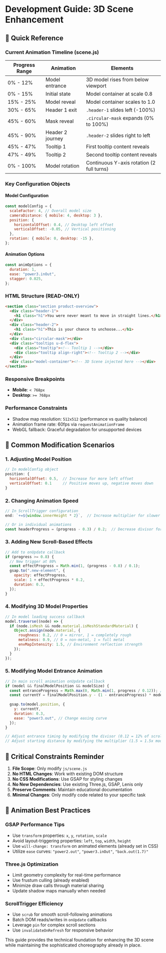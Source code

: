 # Development Guide: 3D Scene Enhancement

## 🎯 Quick Reference

### Current Animation Timeline (scene.js)

| Progress Range | Animation        | Elements                                  |
| -------------- | ---------------- | ----------------------------------------- |
| 0% - 12%       | Model entrance   | 3D model rises from below viewport        |
| 0% - 15%       | Initial state    | Model container at scale 0.8              |
| 15% - 25%      | Model reveal     | Model container scales to 1.0             |
| 30% - 65%      | Header 1 exit    | `.header-1` slides left (-100%)           |
| 45% - 60%      | Mask reveal      | `.circular-mask` expands (0% to 100%)     |
| 45% - 90%      | Header 2 journey | `.header-2` slides right to left          |
| 45% - 47%      | Tooltip 1        | First tooltip content reveals             |
| 47% - 49%      | Tooltip 2        | Second tooltip content reveals            |
| 0% - 100%      | Model rotation   | Continuous Y-axis rotation (2 full turns) |

### Key Configuration Objects

#### Model Configuration

```javascript
const modelConfig = {
  scaleFactor: 4, // Overall model size
  cameraDistance: { mobile: 4, desktop: 3 },
  position: {
    horizontalOffset: 0.4, // Desktop left offset
    verticalOffset: -0.05, // Vertical positioning
  },
  rotation: { mobile: 0, desktop: -15 },
};
```

#### Animation Options

```javascript
const animOptions = {
  duration: 1,
  ease: "power3.inOut",
  stagger: 0.025,
};
```

### HTML Structure (READ-ONLY)

```html
<section class="section product-overview">
  <div class="header-1">
    <h1 class="h1">You were never meant to move in straight lines.</h1>
  </div>
  <div class="header-2">
    <h1 class="h1">This is your chance to unchoose...</h1>
  </div>
  <div class="circular-mask"></div>
  <div class="tooltips u-d-flex">
    <div class="tooltip"><!-- Tooltip 1 --></div>
    <div class="tooltip align-right"><!-- Tooltip 2 --></div>
  </div>
  <div class="model-container"><!-- 3D Scene injected here --></div>
</section>
```

### Responsive Breakpoints

- **Mobile**: `< 768px`
- **Desktop**: `>= 768px`

### Performance Constraints

- Shadow map resolution: `512x512` (performance vs quality balance)
- Animation frame rate: 60fps via `requestAnimationFrame`
- WebGL fallback: Graceful degradation for unsupported devices

## 🔧 Common Modification Scenarios

### 1. Adjusting Model Position

```javascript
// In modelConfig object
position: {
  horizontalOffset: 0.5,  // Increase for more left offset
  verticalOffset: 0.1     // Positive moves up, negative moves down
}
```

### 2. Changing Animation Speed

```javascript
// In ScrollTrigger configuration
end: `+=${window.innerHeight * 2}`,  // Increase multiplier for slower scroll

// Or in individual animations
const headerProgress = (progress - 0.3) / 0.2;  // Decrease divisor for faster
```

### 3. Adding New Scroll-Based Effects

```javascript
// Add to onUpdate callback
if (progress >= 0.8) {
  // New trigger at 80%
  const effectProgress = Math.min(1, (progress - 0.8) / 0.1);
  gsap.to(".new-element", {
    opacity: effectProgress,
    scale: 1 + effectProgress * 0.2,
    duration: 0.3,
  });
}
```

### 4. Modifying 3D Model Properties

```javascript
// In model loading success callback
model.traverse((node) => {
  if (node.isMesh && node.material.isMeshStandardMaterial) {
    Object.assign(node.material, {
      roughness: 0.2, // 0 = mirror, 1 = completely rough
      metalness: 0.9, // 0 = non-metal, 1 = full metal
      envMapIntensity: 1.5, // Environment reflection strength
    });
  }
});
```

### 5. Modifying Model Entrance Animation

```javascript
// In main scroll animation onUpdate callback
if (model && finalModelPosition && modelSize) {
  const entranceProgress = Math.max(0, Math.min(1, progress / 0.12)); // 0-12% of scroll
  const currentY = finalModelPosition.y - (1 - entranceProgress) * modelSize.y * 1.5;
  
  gsap.to(model.position, {
    y: currentY,
    duration: 0.3,
    ease: "power3.out", // Change easing curve
  });
}

// Adjust entrance timing by modifying the divisor (0.12 = 12% of scroll)
// Adjust starting distance by modifying the multiplier (1.5 = 1.5x model height below)
```

## 🚨 Critical Constraints Reminder

1. **File Scope**: Only modify `js/scene.js`
2. **No HTML Changes**: Work with existing DOM structure
3. **No CSS Modifications**: Use GSAP for styling changes
4. **No New Dependencies**: Use existing Three.js, GSAP, Lenis only
5. **Preserve Comments**: Maintain educational documentation
6. **Minimal Changes**: Only modify code related to your specific task

## 🎨 Animation Best Practices

### GSAP Performance Tips

- Use `transform` properties: `x`, `y`, `rotation`, `scale`
- Avoid layout-triggering properties: `left`, `top`, `width`, `height`
- Use `will-change: transform` on animated elements (already set in CSS)
- Utilize `ease` curves: `"power2.out"`, `"power3.inOut"`, `"back.out(1.7)"`

### Three.js Optimization

- Limit geometry complexity for real-time performance
- Use frustum culling (already enabled)
- Minimize draw calls through material sharing
- Update shadow maps manually when needed

### ScrollTrigger Efficiency

- Use `scrub` for smooth scroll-following animations
- Batch DOM reads/writes in `onUpdate` callbacks
- Leverage `pin` for complex scroll sections
- Use `invalidateOnRefresh` for responsive behavior

This guide provides the technical foundation for enhancing the 3D scene while maintaining the sophisticated choreography already in place.
